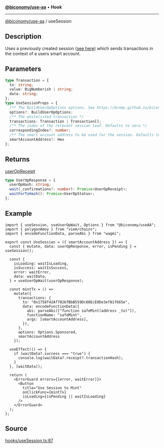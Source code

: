 [**@biconomy/use-aa**](./index.md) • **Hook**

---

[@biconomy/use-aa](./index.md) / useSession

## Description

Uses a previously created session ([see here](./useCreateSession.md)) which sends transactions in the context of a users smart account.

## Parameters

```ts
type Transaction = {
  to: string;
  value: BigNumberish | string;
  data: string;
};
type UseSessionProps = {
  /** The BuildUserOpOptions options. See https://bcnmy.github.io/biconomy-client-sdk/types/BuildUserOpOptions.html for further detail */
  options?: BuildUserOpOptions;
  /** The whitelisted transaction */
  transactions: Transaction | Transaction[];
  /** The index of the relevant session leaf. Defaults to zero */
  correspondingIndex?: number;
  /** The smart account address to be used for the session. Defaults to the connected smartAccount. */
  smartAccountAddress?: Hex
};
```

## Returns

[userOpReceipt](../../Bundler/api/get-useroperation-receipt#response)

```ts
type UserOpResponse = {
  userOpHash: string;
  wait(_confirmations?: number): Promise<UserOpReceipt>;
  waitForTxHash(): Promise<UserOpStatus>;
};
```

## Example

```tsx
import { useSession, useUserOpWait, Options } from "@biconomy/useAA";
import { polygonAmoy } from "viem/chains";
import { encodeFunctionData, parseAbi } from "wagmi";

export const UseSession = ({ smartAccountAddress }) => {
  const { mutate, data: userOpResponse, error, isPending } = useSession();

  const {
    isLoading: waitIsLoading,
    isSuccess: waitIsSuccess,
    error: waitError,
    data: waitData,
  } = useUserOpWait(userOpResponse);

  const mintTx = () =>
    mutate({
      transactions: {
        to: "0x1758f42Af7026fBbB559Dc60EcE0De3ef81f665e",
        data: encodeFunctionData({
          abi: parseAbi(["function safeMint(address _to)"]),
          functionName: "safeMint",
          args: [smartAccountAddress],
        }),
      },
      options: Options.Sponsored,
      smartAccountAddress
    });

  useEffect(() => {
    if (waitData?.success === "true") {
      console.log(waitData?.receipt?.transactionHash);
    }
  }, [waitData]);

  return (
    <ErrorGuard errors={[error, waitError]}>
      <Button
        title="Use Session to Mint"
        onClickFunc={mintTx}
        isLoading={isPending || waitIsLoading}
      />
    </ErrorGuard>
  );
};
```

## Source

[hooks/useSession.ts:87](https://github.com/bcnmy/useAA/blob/main/src/hooks/useSession.ts#L87)
